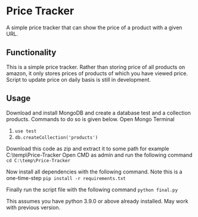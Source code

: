 # Price Tracker
A simple price tracker that can show the price of a product with a given URL.

## Functionality
This is a simple price tracker. Rather than storing price of all products on amazon, it only stores prices of products of which you have viewed price.
Script to update price on daily basis is still in development.

## Usage
Download and install MongoDB and create a database test and a collection products. Commands to do so is given below.
Open Mongo Terminal
1. ```use test```
2. ```db.createCollection('products')```

Download this code as zip and extract it to some path for example C:\temp\Price-Tracker
Open CMD as admin and run the following command ```cd C:\temp\Price-Tracker```

Now install all dependencies with the following command. Note this is a one-time-step
```pip install -r requirements.txt```

Finally run the script file with the following command
```python final.py```

This assumes you have python 3.9.0 or above already installed. May work with previous version.
